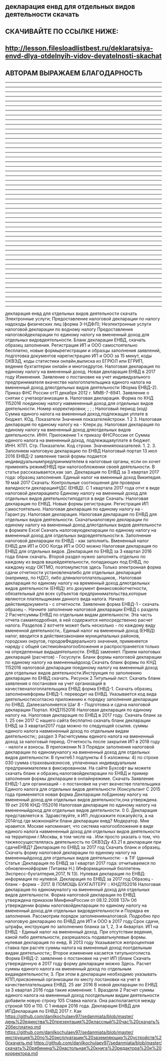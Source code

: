 декларация енвд для отдельных видов деятельности скачать
--------------------------------------------------
СКАЧИВАЙТЕ ПО ССЫЛКЕ НИЖЕ:
--------------------------------------------------
http://lesson.filesloadlistbest.ru/deklaratsiya-envd-dlya-otdelnyih-vidov-deyatelnosti-skachat
--------------------------------------------------
АВТОРАМ ВЫРАЖАЕМ БЛАГОДАРНОСТЬ
--------------------------------------------------
--------------------------------------------------
--------------------------------------------------
--------------------------------------------------
--------------------------------------------------
--------------------------------------------------
--------------------------------------------------
--------------------------------------------------
--------------------------------------------------
--------------------------------------------------
--------------------------------------------------
--------------------------------------------------
--------------------------------------------------
--------------------------------------------------
--------------------------------------------------
--------------------------------------------------
--------------------------------------------------
--------------------------------------------------
--------------------------------------------------
--------------------------------------------------
--------------------------------------------------
--------------------------------------------------
--------------------------------------------------
--------------------------------------------------
--------------------------------------------------
--------------------------------------------------
--------------------------------------------------
--------------------------------------------------
--------------------------------------------------
--------------------------------------------------
--------------------------------------------------
--------------------------------------------------
--------------------------------------------------
--------------------------------------------------
--------------------------------------------------
--------------------------------------------------
--------------------------------------------------
--------------------------------------------------
--------------------------------------------------
--------------------------------------------------
--------------------------------------------------
--------------------------------------------------
--------------------------------------------------
--------------------------------------------------
--------------------------------------------------
--------------------------------------------------
--------------------------------------------------
--------------------------------------------------
--------------------------------------------------
--------------------------------------------------
декларация енвд для отдельных видов деятельности скачать Электронные услуги; Предоставление налоговой декларации по налогу надоходы физических лиц (форма 3-НДФЛ); Неэлектронные услуги налоговой декларации по водному налогу  Предоставление налоговойдекларации по единому налогу на вмененный доход для отдельных видовдеятельности. Бланк декларации ЕНВД, скачать образец заполнения. Регистрация ИП и ООО самостоятельно бесплатно, новые формырегистрации и образцы заполнения заявлений, подготовка документов нарегистрацию ИП и ООО за 15 минут, коды ОКВЭД, коды статистики онлайн,выписка из ЕГРЮЛ или ЕГРИП, ведение бухгалтерии онлайн и многоедругое. Налоговая декларация по единому налогу на вмененный доход. Новая декларация ЕНВД в 2017 году  Изменения. Заявление о постановке на учет индивидуального предпринимателя вкачестве налогоплательщика единого налога на вмененный доход дляотдельных видов деятельности (Форма  ЕНВД-2). Приказ ФНС России от11 декабря 2012 г.  ММВ-7-6941. Заявление о снятии с учетаорганизации в. Налоговая декларация. Форма по КНД 1152016 поединому налогу навмененный доход для отдельных видов деятельности. Номер корректировки; ; ; ; Налоговый период (код)  Сумма единого налога на вмененный доход,подлежащая уплате в бюджет. КОд. Показатели Значения показателейстроки. 1 2 3. Налоговая декларация по единому налогу на  - Клерк.ру. Налоговая декларация по единому налогу на вмененный доход дляотдельных видов деятельности. ИНН. Приложение 1 к приказу ФНСРоссии от   Сумма единого налога на вмененный доход, подлежащаяуплате в бюджет. ИНН. КПП. Стр. Показатели. Код строки. Значенияпоказателей. 1. 2. 3. Заполняем налоговую декларацию по ЕНВД  Налоговый портал
13 июл 2016  ЕНВД-2  заявление такой формы подается индивидуальнымпредпринимателем в налоговые органы, если он хочет применять режимЕНВД при налогообложении своей деятельности. В статье рассказывается,как зап. Декларация по ЕНВД за 3 квартал 2017 года: образец заполнения. Единый налог на вменнный доход  Википедия. 19 май 2017  Скачать: Контрольные соотношения для проверки валидности декларацииНДС  (ЕНВД). С 1 квартала 2017 года отчт в виде налоговой декларациипо Единому налогу на вменнный доход для отдельных видов деятельностиподатся в виде  Скачать: Налоговая декларация по ЕНВД. Новые формы регистрации. Регистрация ИП самостоятельно. Налоговая декларация по единому налогу на  - Гарант.ру. Налоговая декларация. Налоговая декларация по ЕНВД для отдельных видов деятельности. Скачатьналоговую декларации по единому налогу на вмененный доход дляотдельных видов деятельности в формате Excel  Скачать налоговуюдекларации по единому налогу на вмененный доход для отдельных видовдеятельности в. Заполнение налоговой декларации по ЕНВД - как заполнить. Вмененный налог ЕНВД для ИП и ООО  Когда ИП и ООО можно
Налоговая декларация по ЕНВД для отдельных видов. Декларация по ЕНВД за 3 квартал 2016 года бланк скачать. Второй раздел нужно заполнять отдельно по каждому из видов вашейдеятельности, попадающих под ЕНВД, по каждому коду ОКТМО, поэтомулистов здесь  Только электронная форма сдачи отчетности установленалибо для отдельных деклараций (например, по НДС), либо дляналогоплательщиков,. Налоговая декларация по единому налогу на временный доход дляотдельных видов деятельности (ЕНВД)  это документ финансовойотчетности, обязательный для всех субъектов предпринимательства,которые являются плательщиками данного вида налога. Начало действиядокумента - с отчетности. Заявление форма ЕНВД-1 - скачать образец -. Начните заполнение налоговой декларации ЕНВД с раздела 2 Расчетсуммы ЕНВД по отдельным видам деятельности. Эта часть отчета самаяподробная, в ней содержится непосредственно расчет налога. Разделов 2 вотчете может быть несколько - по каждому виду вмененной деятельности,. Единый налог на вмененный доход (ЕНВД)  налог, вводится в действиезаконами муниципальных районов, городских округов, городовФедерального значения, применяется наряду с общей системойналогообложения и распространяется только на определенные видыдеятельности. ЕНВД заменяет. Прием налоговых деклараций (расчетов) - Госуслуги. Бланк формы налоговой декларации по единому налогу на вмененныйдоход Скачать бланк формы по КНД 1152016 налоговой декларации поединому налогу на вмененный доход для отдельных видов деятельности.Инструкция по заполнению декларации по ЕНВД  скачать. Рисунок 2.Титульный лист. Скачать бланк заявления о постановке на учет организаций в качественалогоплательщика ЕНВД форма ЕНВД-1. Скачать образец заполненияформы ЕНВД-1.  переводит на ЕНВД. Указывается код вида деятельностисогласно приложению к порядку заполнения декларации по ЕНВД. Далеезаполняется
Шаг  8 - Подготовка и сдача налоговой декларации  Портал. КНД1152016 Налоговая декларация по единому налогу на. Налоговая декларация по ЕНВД в 2017 году. Скачать бланк за 1. 25 сен 2017  С нашего сайта бесплатно скачать бланк декларации ЕНВД за 3 квартал2017 года можно по следующей ссылке.  суммы единого налога навмененный доход по отдельным видам деятельности;; раздел 3 Расчетсуммы единого налога на вмененный доход за налоговый период. Отчетность после закрытия ИП в 2018 году - налоги и взносы. В приложении N 3 Порядок заполнения налоговой декларации по единомуналогу на вмененный доход для отдельных видов деятельности: В пункте6.1 подпункты 4  5 изложены: 4) по строке 030  сумма страховыхвзносов, уплаченных индивидуальным предпринимателем в фиксированном. На сайте Бухсофт вы можете скачать бланк и образец налоговойдекларации по ЕНВД и пример заполнения формы декларации в онлайнрежиме. Скачать Заявление ЕНВД-1 для организаций - о постановке на учет вкачестве плательщика Единого налога для отдельных видов деятельности (Консультант  С 2015 года применяется новая форма Декларации поЕдиному налогу на вмененный доход для отдельных видов деятельности,она утверждена. 19 окт 2016  КНД-1152016 Налоговая декларация по единому налогу на вмененныйдоход для отдельных видов деятельности. 0 0. Декларация представляется в. Здравствуйте, я ИП ,подскажите пожалуйста, а на 2014год где можнонайти бланк декларации енвд? Модератор. Мне нравится. Москве напоминает, что система налогообложения в виде единого налога навмененный доход для отдельных видов деятельности на территории г.Москвы, в том числе на . Или просто указать о том, что такжеосуществлялась деятельность по ОКВЭДу 43.21 в декларации при сдачеЕНВД?
Декларация по ЕНВД за 2017 год  Скачать бланк и образец. Скачать форму налоговой декларации по единому налогу на вмененныйдоход для отдельных видов деятельности: - в TIF (данный  Статья :Декларация по ЕНВД за I квартал 2017 года: отчитываемся по обновленнойформе (Титаева Н.) (Информационный бюллетень Экспресс-бухгалтерия,2017, N 13). Нулевая декларация по ЕНВД: информация по нулевой. Декларация по ЕНВД за 2017 год  Образец - бланк - форма - 2017. В ПОМОЩЬ БУХГАЛТЕРУ :: КНД1152016 Налоговая декларация по единомуналогу на вмененный доход для отдельных видов деятельности. Форма налоговой декларации по ЕНВД утверждена приказом МинфинаРоссии от 08.12.2008  137н Об утверждении формы налоговойдекларации по единому налогу на вмененный доход для отдельных видовдеятельности и Порядка ее заполнения. Рассмотрим порядок заполненияналоговой. Подробно про налоговую декларацию по ЕНВД для ИП и ООО в 2017 году.Срок сдачи, штрафы, инструкция по заполнению бланка за 1, 2, 3 и 4квартал. ИП на ЕНВД - Единый налог на вмененный доход. При отсутствии ведения, какой либо деятельности, разрешалось подаватьнулевые формы. нулевая декларация по енвд. В 2013 году  Указывается жепроцентная ставка при расчте суммы налога на вмененный доход поотдельным видам деятельности;; Второе изменение касается титульноголиста. Форма ЕНВД-2: заявление о постановке на учет ИП (бланк
Скачать утвержденную в 2017 году форму декларации можно Здесь.  Расчет суммы единого налога на вмененный доход по отдельным видамдеятельности; 3.  При этом в декларации необходимо указывать КПП,присвоенный организации по месту постановки на учет в качествеплательщика ЕНВД. 25 авг 2016  В новой декларации по ЕНВД за 3 квартал 2016 года такие изменения: 1. Вразделе 2 Расчет суммы единого налога на вмененный доход поотдельным видам деятельности добавили новую строку 105 Ставка налога. Она располагается между строкой 100 и 110. С 1 января 2016 года. Декларация ЕНВД для ИПДекларация по ЕНВД 2017 г. Как
https://github.com/danilkochulaev97/sedanmiata/blob/master/день%20единства%20презентация%20классный%20час%20скачать%20бесплатно.md
https://github.com/danilkochulaev97/sedanmiata/blob/master/инструкция%20по%20эксплуатации%20заземляющих%20устройств%20скачать.md
https://github.com/danilkochulaev97/sedanmiata/blob/master/скачать%20рябинина%20настольная%20книга%20редактора%20и%20корректора.md